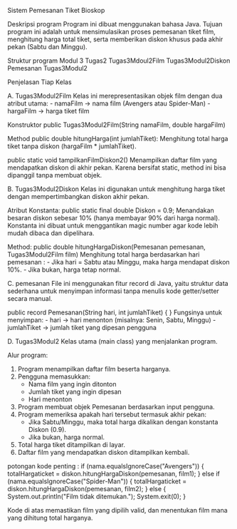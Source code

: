 Sistem Pemesanan Tiket Bioskop

Deskripsi program
Program ini dibuat menggunakan bahasa Java.
Tujuan program ini adalah untuk mensimulasikan proses pemesanan tiket film, menghitung harga total tiket, serta memberikan diskon khusus pada akhir pekan (Sabtu dan Minggu).


Struktur program 
Modul 3
    Tugas2
        Tugas3Mdoul2Film
        Tugas3Modul2Diskon
        Pemesanan
        Tugas3Modul2

Penjelasan Tiap Kelas

A. Tugas3Modul2Film
Kelas ini merepresentasikan objek film dengan dua atribut utama:
    - namaFilm → nama film (Avengers atau Spider-Man)
    - hargaFilm → harga tiket film

Konstruktor
public Tugas3Modul2Film(String namaFilm, double hargaFilm)

Method
public double hitungHarga(int jumlahTiket):
Menghitung total harga tiket tanpa diskon (hargaFilm * jumlahTiket).

public static void tampilkanFilmDiskon2()
Menampilkan daftar film yang mendapatkan diskon di akhir pekan.
Karena bersifat static, method ini bisa dipanggil tanpa membuat objek.

B. Tugas3Modul2Diskon
Kelas ini digunakan untuk menghitung harga tiket dengan mempertimbangkan diskon akhir pekan.

Atribut Konstanta:
public static final double Diskon = 0.9;
Menandakan besaran diskon sebesar 10% (hanya membayar 90% dari harga normal).
Konstanta ini dibuat untuk menggantikan magic number agar kode lebih mudah dibaca dan dipelihara.

Method:
public double hitungHargaDiskon(Pemesanan pemesanan, Tugas3Modul2Film film)
Menghitung total harga berdasarkan hari pemesanan :
    - Jika hari = Sabtu atau Minggu, maka harga mendapat diskon 10%.
    - Jika bukan, harga tetap normal.

C. pemesanan
File ini menggunakan fitur record di Java, yaitu struktur data sederhana untuk menyimpan informasi tanpa menulis kode getter/setter secara manual.

public record Pemesanan(String hari, int jumlahTiket) { }
Fungsinya untuk menyimpan:
    - hari → hari menonton (misalnya: Senin, Sabtu, Minggu)
    - jumlahTiket → jumlah tiket yang dipesan pengguna

D. Tugas3Modul2
Kelas utama (main class) yang menjalankan program.

Alur program:
1. Program menampilkan daftar film beserta harganya.
2. Pengguna memasukkan:
    - Nama film yang ingin ditonton
    - Jumlah tiket yang ingin dipesan
    - Hari menonton
3. Program membuat objek Pemesanan berdasarkan input pengguna.
4. Program memeriksa apakah hari tersebut termasuk akhir pekan:
    - Jika Sabtu/Minggu, maka total harga dikalikan dengan konstanta Diskon (0.9).
    - Jika bukan, harga normal.
5. Total harga tiket ditampilkan di layar.
6. Daftar film yang mendapatkan diskon ditampilkan kembali.

potongan kode penting :
if (nama.equalsIgnoreCase("Avengers")) {
    totalHargaticket = diskon.hitungHargaDiskon(pemesanan, film1);
} else if (nama.equalsIgnoreCase("Spider-Man")) {
    totalHargaticket = diskon.hitungHargaDiskon(pemesanan, film2);
} else {
    System.out.println("Film tidak ditemukan.");
    System.exit(0);
}

Kode di atas memastikan film yang dipilih valid, dan menentukan film mana yang dihitung total harganya.


